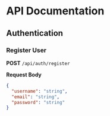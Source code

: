 # API Documentation

## Authentication

### Register User
**POST** `/api/auth/register`

**Request Body**
```json
{
  "username": "string",
  "email": "string",
  "password": "string"
}

